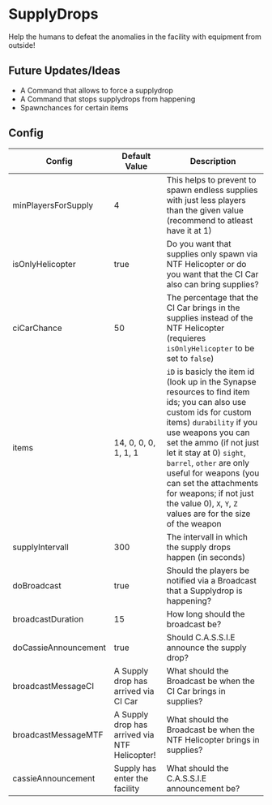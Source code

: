 # SupplyDrops
Help the humans to defeat the anomalies in the facility with equipment from outside!

## Future Updates/Ideas
* A Command that allows to force a supplydrop
* A Command that stops supplydrops from happening
* Spawnchances for certain items

## Config
Config  | Default Value | Description
------------ | ------------- | ------------ 
minPlayersForSupply | 4 | This helps to prevent to spawn endless supplies with just less players than the given value (recommend to atleast have it at 1)
isOnlyHelicopter | true | Do you want that supplies only spawn via NTF Helicopter or do you want that the  CI Car also can bring supplies?
ciCarChance | 50 | The percentage that the CI Car brings in the supplies instead of the NTF Helicopter (requieres `isOnlyHelicopter` to be set to `false`)
items | 14, 0, 0, 0, 1, 1, 1 | `iD` is basicly the item id (look up in the Synapse resources to find item ids; you can also use custom ids for custom items) `durability` if you use weapons you can set the ammo (if not just let it stay at 0) `sight`, `barrel`, `other` are only useful for weapons (you can set the attachments for weapons; if not just the value 0), `X`, `Y`, `Z` values are for the size of the weapon
supplyIntervall | 300 | The intervall in which the supply drops happen (in seconds)
doBroadcast | true | Should the players be notified via a Broadcast that a Supplydrop is happening?
broadcastDuration | 15 | How long should the broadcast be?
doCassieAnnouncement | true | Should C.A.S.S.I.E announce the supply drop?
broadcastMessageCI | A Supply drop has arrived via CI Car | What should the Broadcast be when the CI Car brings in supplies?
broadcastMessageMTF | A Supply drop has arrived via NTF Helicopter! | What should the Broadcast be when the NTF Helicopter brings in supplies?
cassieAnnouncement | Supply has enter the facility | What should the C.A.S.S.I.E announcement be?

